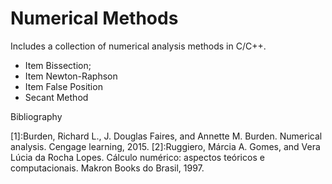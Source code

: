 # Numerical Methods
Includes a collection of numerical analysis methods in C/C++.

 - Item Bissection;
 - Item Newton-Raphson
 - Item False Position 
 - Secant Method
 
 Bibliography 
 
 [1]:Burden, Richard L., J. Douglas Faires, and Annette M. Burden. Numerical analysis. Cengage learning, 2015.
 [2]:Ruggiero, Márcia A. Gomes, and Vera Lúcia da Rocha Lopes. Cálculo numérico: aspectos teóricos e computacionais. Makron Books do Brasil, 1997. 
